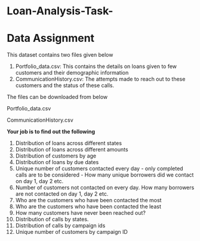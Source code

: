 # Loan-Analysis-Task-


#  Data Assignment

This dataset contains two files given below

1. Portfolio_data.csv: This contains the details on loans given to few customers and their demographic information 
2. CommunicationHistory.csv:  The attempts made to reach out to these customers and the status of these calls. 

The files can be downloaded from below

Portfolio_data.csv

CommunicationHistory.csv

**Your job is to find out the following**

1. Distribution of loans across different states
2. Distribution of loans across different amounts
3. Distribution of customers by age
4. Distribution of loans by due dates
5. Unique number of customers contacted every day - only completed calls are to be considered - How many unique borrowers did we contact on day 1, day 2 etc.
6. Number of customers not contacted on every day. How many borrowers are not contacted on day 1, day 2 etc.
7. Who are the customers who have been contacted the most
8. Who are the customers who have been contacted the least
9. How many customers have never been reached out?
10. Distribution of calls by states.
11. Distribution of calls by campaign ids
12. Unique number of customers by campaign ID
